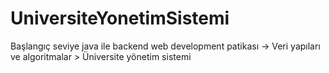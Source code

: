 # UniversiteYonetimSistemi
Başlangıç seviye java ile backend web development patikası -> Veri yapıları ve algoritmalar > Üniversite yönetim sistemi
